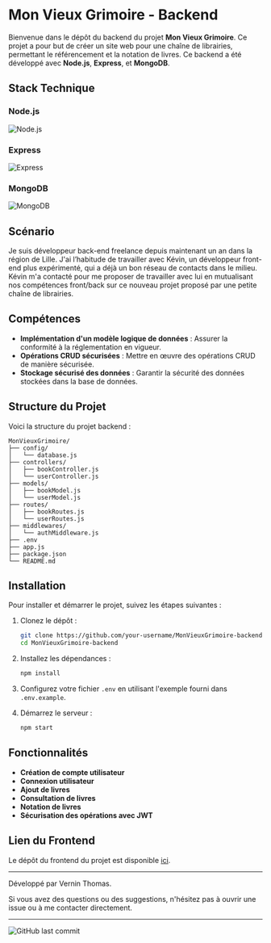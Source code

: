 # Mon Vieux Grimoire - Backend

Bienvenue dans le dépôt du backend du projet **Mon Vieux Grimoire**. Ce projet a pour but de créer un site web pour une chaîne de librairies, permettant le référencement et la notation de livres. Ce backend a été développé avec **Node.js**, **Express**, et **MongoDB**.

## Stack Technique

### Node.js
![Node.js](https://img.icons8.com/color/48/000000/nodejs.png)

### Express
![Express](https://img.icons8.com/ios-filled/50/000000/express-js.png)

### MongoDB
![MongoDB](https://img.icons8.com/color/48/000000/mongodb.png)

## Scénario

Je suis développeur back-end freelance depuis maintenant un an dans la région de Lille. J'ai l’habitude de travailler avec Kévin, un développeur front-end plus expérimenté, qui a déjà un bon réseau de contacts dans le milieu. Kévin m'a contacté pour me proposer de travailler avec lui en mutualisant nos compétences front/back sur ce nouveau projet proposé par une petite chaîne de librairies.

## Compétences

- **Implémentation d'un modèle logique de données** : Assurer la conformité à la réglementation en vigueur.
- **Opérations CRUD sécurisées** : Mettre en œuvre des opérations CRUD de manière sécurisée.
- **Stockage sécurisé des données** : Garantir la sécurité des données stockées dans la base de données.

## Structure du Projet

Voici la structure du projet backend :

```
MonVieuxGrimoire/
├── config/
│   └── database.js
├── controllers/
│   ├── bookController.js
│   └── userController.js
├── models/
│   ├── bookModel.js
│   └── userModel.js
├── routes/
│   ├── bookRoutes.js
│   └── userRoutes.js
├── middlewares/
│   └── authMiddleware.js
├── .env
├── app.js
├── package.json
└── README.md
```

## Installation

Pour installer et démarrer le projet, suivez les étapes suivantes :

1. Clonez le dépôt :
   ```sh
   git clone https://github.com/your-username/MonVieuxGrimoire-backend.git
   cd MonVieuxGrimoire-backend
   ```

2. Installez les dépendances :
   ```sh
   npm install
   ```

3. Configurez votre fichier `.env` en utilisant l'exemple fourni dans `.env.example`.

4. Démarrez le serveur :
   ```sh
   npm start
   ```

## Fonctionnalités

- **Création de compte utilisateur**
- **Connexion utilisateur**
- **Ajout de livres**
- **Consultation de livres**
- **Notation de livres**
- **Sécurisation des opérations avec JWT**

## Lien du Frontend

Le dépôt du frontend du projet est disponible [ici](https://github.com/your-username/MonVieuxGrimoire-frontend).

---

Développé par Vernin Thomas.

Si vous avez des questions ou des suggestions, n'hésitez pas à ouvrir une issue ou à me contacter directement.

---

![GitHub last commit](https://img.shields.io/github/last-commit/your-username/MonVieuxGrimoire-backend)
